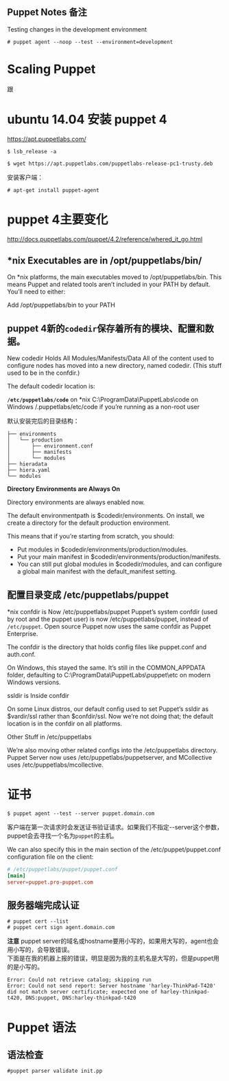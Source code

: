 Puppet Notes 备注
-------

Testing changes in the development environment
```
# puppet agent --noop --test --environment=development
```




# Scaling Puppet
跟




# ubuntu 14.04 安装 puppet 4 

https://apt.puppetlabs.com/

```
$ lsb_release -a

$ wget https://apt.puppetlabs.com/puppetlabs-release-pc1-trusty.deb

```

安装客户端：
```
# apt-get install puppet-agent
```

# puppet 4主要变化

http://docs.puppetlabs.com/puppet/4.2/reference/whered_it_go.html

## *nix Executables are in /opt/puppetlabs/bin/
On *nix platforms, the main executables moved to /opt/puppetlabs/bin. This means Puppet and related tools aren’t included in your PATH by default. You’ll need to either:

Add /opt/puppetlabs/bin to your PATH



## puppet 4新的`codedir`保存着所有的模块、配置和数据。

New codedir Holds All Modules/Manifests/Data
All of the content used to configure nodes has moved into a new directory, named codedir. (This stuff used to be in the confdir.)

The default codedir location is:

**`/etc/puppetlabs/code`** on *nix
C:\ProgramData\PuppetLabs\code on Windows
<USER DIRECTORY>/.puppetlabs/etc/code if you’re running as a non-root user


默认安装完后的目录结构：
```
├── environments
│   └── production
│       ├── environment.conf
│       ├── manifests
│       └── modules
├── hieradata
├── hiera.yaml
└── modules
```

**Directory Environments are Always On**

Directory environments are always enabled now.

The default environmentpath is $codedir/environments. On install, we create a directory for the default production environment.

This means that if you’re starting from scratch, you should:

* Put modules in $codedir/environments/production/modules.
* Put your main manifest in $codedir/environments/production/manifests.
* You can still put global modules in $codedir/modules, and can configure a global main manifest with the default_manifest setting.

## 配置目录变成 /etc/puppetlabs/puppet
*nix confdir is Now /etc/puppetlabs/puppet
Puppet’s system confdir (used by root and the puppet user) is now /etc/puppetlabs/puppet, instead of `/etc/puppet`. Open source Puppet now uses the same confdir as Puppet Enterprise.

The confdir is the directory that holds config files like puppet.conf and auth.conf.

On Windows, this stayed the same. It’s still in the COMMON_APPDATA folder, defaulting to C:\ProgramData\PuppetLabs\puppet\etc on modern Windows versions.

ssldir is Inside confdir

On some Linux distros, our default config used to set Puppet’s ssldir as $vardir/ssl rather than $confdir/ssl. Now we’re not doing that; the default location is in the confdir on all platforms.

Other Stuff in /etc/puppetlabs

We’re also moving other related configs into the /etc/puppetlabs directory. Puppet Server now uses /etc/puppetlabs/puppetserver, and MCollective uses /etc/puppetlabs/mcollective.


# 证书

```
$ puppet agent --test --server puppet.domain.com
```
客户端在第一次请求时会发送证书验证请求。如果我们不指定--server这个参数，puppet会去寻找一个名为`puppet`的主机。

We can also specify this in the main section of the /etc/puppet/puppet.conf configuration file on the client:

``` conf
# /etc/puppetlabs/puppet/puppet.conf
[main]
server=puppet.pro-puppet.com
```

## 服务器端完成认证
```
# puppet cert --list
# puppet cert sign agent.domain.com
```

**注意**
puppet server的域名或hostname要用小写的，如果用大写的，agent也会用小写的，会导致错误。    
下面是在我的机器上报的错误，明显是因为我的主机名是大写的，但是puppet用的是小写的。

```
Error: Could not retrieve catalog; skipping run
Error: Could not send report: Server hostname 'harley-ThinkPad-T420' did not match server certificate; expected one of harley-thinkpad-t420, DNS:puppet, DNS:harley-thinkpad-t420
```

# Puppet 语法

## 语法检查

```
#puppet parser validate init.pp
```






